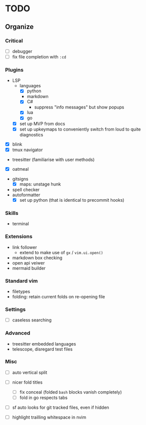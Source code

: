 # TODO

## Organize

### Critical

- [ ] debugger
- [ ] fix file completion with `:cd`

### Plugins

- LSP
    - languages
        - [x] python
        - markdown
        - [x] C#
            - suppress "info messages" but show popups
        - [x] lua
        - [x] go
    - [x] set up MVP from docs
    - [x] set up upkeymaps to conveniently switch from loud to quite diagnostics
- [x] blink
- [x] tmux navigator
- treesitter (familiarise with user methods)
- [x] oatmeal
- gitsigns
    - [x] maps: unstage hunk
- spell checker
- autoformatter
    - [x] set up python (that is identical to precommit hooks)

### Skills

- terminal

### Extensions

- link follower
    - extend to make use of `gx` / `vim.ui.open()`
- markdown box checking
- open api veiwer
- mermaid builder

### Standard vim

- filetypes
- folding: retain current folds on re-opening file

### Settings

- [ ] caseless searching

### Advanced

- treesitter embedded languages
- telescope, disregard test files

### Misc

- [ ] auto vertical split
- [ ] nicer fold titles
    - [ ] fix conceal (folded ```bash``` blocks vanish completely)
    - [ ] fold in go respects tabs
- [ ] <leader>sf auto looks for git tracked files, even if hidden
- [ ] highlight trailling whitespace in nvim

